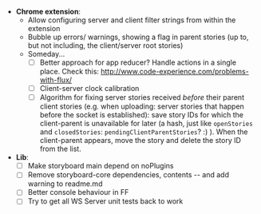 - **Chrome extension**:
    + Allow configuring server and client filter strings from within the extension
    + Bubble up errors/ warnings, showing a flag in parent stories (up to, but not including, the client/server root stories)
    + Someday...
        * [ ] Better approach for app reducer? Handle actions in a single place. Check this: http://www.code-experience.com/problems-with-flux/
        * [ ] Client-server clock calibration
        * [ ] Algorithm for fixing server stories received *before* their parent client stories (e.g. when uploading: server stories that happen before the socket is established): save story IDs for which the client-parent is unavailable for later (a hash, just like `openStories` and `closedStories`: `pendingClientParentStories`? :) ). When the client-parent appears, move the story and delete the story ID from the list.
- **Lib**:
    + [ ] Make storyboard main depend on noPlugins
    + [ ] Remove storyboard-core dependencies, contents -- and add warning to readme.md
    + [ ] Better console behaviour in FF
    + [ ] Try to get all WS Server unit tests back to work

